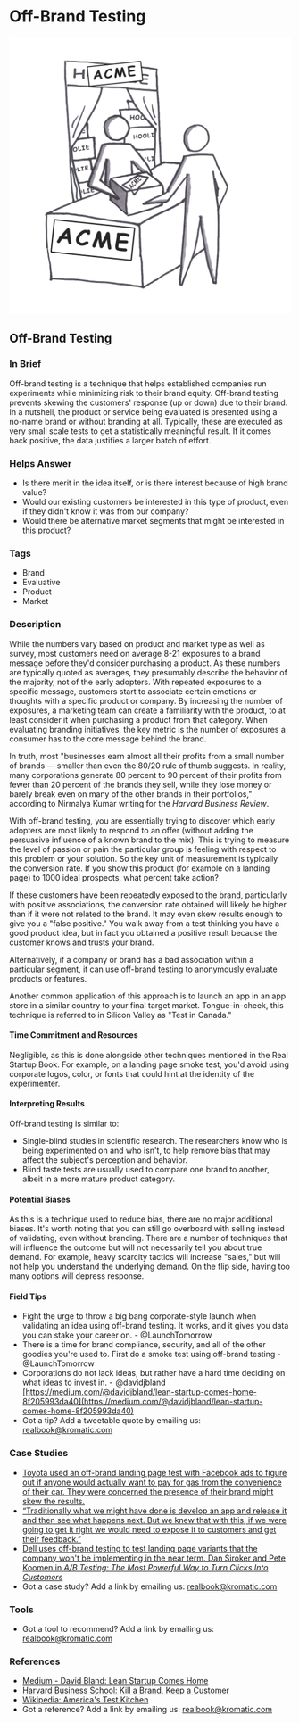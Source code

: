# Off-Brand Testing

![](../.gitbook/assets/illustration-off-brand-testing-real-startup-book.png)

## Off-Brand Testing

### In Brief

Off-brand testing is a technique that helps established companies run experiments while minimizing risk to their brand equity. Off-brand testing prevents skewing the customers' response \(up or down\) due to their brand. In a nutshell, the product or service being evaluated is presented using a no-name brand or without branding at all. Typically, these are executed as very small scale tests to get a statistically meaningful result. If it comes back positive, the data justifies a larger batch of effort.

### Helps Answer

* Is there merit in the idea itself, or is there interest because of high brand value?
* Would our existing customers be interested in this type of product, even if they didn't know it was from our company?
* Would there be alternative market segments that might be interested in this product?

### Tags

* Brand
* Evaluative
* Product
* Market

### Description

While the numbers vary based on product and market type as well as survey, most customers need on average 8-21 exposures to a brand message before they'd consider purchasing a product. As these numbers are typically quoted as averages, they presumably describe the behavior of the majority, not of the early adopters. With repeated exposures to a specific message, customers start to associate certain emotions or thoughts with a specific product or company. By increasing the number of exposures, a marketing team can create a familiarity with the product, to at least consider it when purchasing a product from that category. When evaluating branding initiatives, the key metric is the number of exposures a consumer has to the core message behind the brand.

In truth, most "businesses earn almost all their profits from a small number of brands — smaller than even the 80/20 rule of thumb suggests. In reality, many corporations generate 80 percent to 90 percent of their profits from fewer than 20 percent of the brands they sell, while they lose money or barely break even on many of the other brands in their portfolios," according to Nirmalya Kumar writing for the _Harvard Business Review_.

With off-brand testing, you are essentially trying to discover which early adopters are most likely to respond to an offer \(without adding the persuasive influence of a known brand to the mix\). This is trying to measure the level of passion or pain the particular group is feeling with respect to this problem or your solution. So the key unit of measurement is typically the conversion rate. If you show this product \(for example on a landing page\) to 1000 ideal prospects, what percent take action?

If these customers have been repeatedly exposed to the brand, particularly with positive associations, the conversion rate obtained will likely be higher than if it were not related to the brand. It may even skew results enough to give you a "false positive." You walk away from a test thinking you have a good product idea, but in fact you obtained a positive result because the customer knows and trusts your brand.

Alternatively, if a company or brand has a bad association within a particular segment, it can use off-brand testing to anonymously evaluate products or features.

Another common application of this approach is to launch an app in an app store in a similar country to your final target market. Tongue-in-cheek, this technique is referred to in Silicon Valley as "Test in Canada."

#### Time Commitment and Resources

Negligible, as this is done alongside other techniques mentioned in the Real Startup Book. For example, on a landing page smoke test, you'd avoid using corporate logos, color, or fonts that could hint at the identity of the experimenter.

#### Interpreting Results

Off-brand testing is similar to:

* Single-blind studies in scientific research. The researchers know who is being experimented on and who isn't, to help remove bias that may affect the subject's perception and behavior. 
* Blind taste tests are usually used to compare one brand to another, albeit in a more mature product category. 

#### Potential Biases 

As this is a technique used to reduce bias, there are no major additional biases. It's worth noting that you can still go overboard with selling instead of validating, even without branding. There are a number of techniques that will influence the outcome but will not necessarily tell you about true demand. For example, heavy scarcity tactics will increase "sales," but will not help you understand the underlying demand. On the flip side, having too many options will depress response.

#### Field Tips

* Fight the urge to throw a big bang corporate-style launch when validating an idea using off-brand testing. It works, and it gives you data you can stake your career on. - @LaunchTomorrow
* There is a time for brand compliance, security, and all of the other goodies you're used to. First do a smoke test using off-brand testing - @LaunchTomorrow
* Corporations do not lack ideas, but rather have a hard time deciding on what ideas to invest in. -  @davidjbland [https://medium.com/@davidjbland/lean-startup-comes-home-8f205993da40](https://medium.com/@davidjbland/lean-startup-comes-home-8f205993da40)
* Got a tip? Add a tweetable quote by emailing us: [realbook@kromatic.com](mailto:realbook@kromatic.com)

### Case Studies

* [Toyota used an off-brand landing page test with Facebook ads to figure out if anyone would actually want to pay for gas from the convenience of their car. They were concerned the presence of their brand might skew the results.](https://medium.com/@davidjbland/lean-startup-comes-home-8f205993da40)
* [“Traditionally what we might have done is develop an app and release it and then see what happens next. But we knew that with this, if we were going to get it right we would need to expose it to customers and get their feedback.”](https://www.designweek.co.uk/issues/2-8-march-2015-2/natwest-in-off-brand-and-disruptive-beta-testing-for-new-services/)
* [Dell uses off-brand testing to test landing page variants that the company won't be implementing in the near term. Dan Siroker and Pete Koomen in _A/B Testing: The Most Powerful Way to Turn Clicks Into Customers_](http://www.abtestingbook.com/)
* Got a case study? Add a link by emailing us: [realbook@kromatic.com](mailto:realbook@kromatic.com) 

### Tools

* Got a tool to recommend? Add a link by emailing us: [realbook@kromatic.com](mailto:realbook@kromatic.com)

### References

* [Medium - David Bland: Lean Startup Comes Home](https://medium.com/@davidjbland/lean-startup-comes-home-8f205993da40)
* [Harvard Business School: Kill a Brand, Keep a Customer](https://hbr.org/2003/12/kill-a-brand-keep-a-customer)
* [Wikipedia: America's Test Kitchen](https://en.wikipedia.org/wiki/America's_Test_Kitchen)
* Got a reference? Add a link by emailing us: [realbook@kromatic.com](https://github.com/trikro/the-real-startup-book/tree/6a17bc36666863334ffdefad4f2a9abf3e12ce13/part7-out-of-the-box/realbook@kromatic.com)

